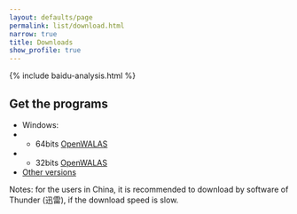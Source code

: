 ```yaml
---
layout: defaults/page
permalink: list/download.html
narrow: true
title: Downloads
show_profile: true
---
```


{% include baidu-analysis.html %}

## Get the programs

-  Windows: 
-  -  64bits [OpenWALAS](../bin/OpenWALAS2020_1.0_X64_64BITS.exe)
-  -  32bits [OpenWALAS ](../bin/OpenWALAS2020_1.0_X86_32BITS.exe)
-  [Other versions](https://github.com/OpenWALAS/OpenWALAS.github.io/tree/master/bin)

Notes: for the users in China, it is recommended to download by software of Thunder (迅雷), if the download speed is slow.